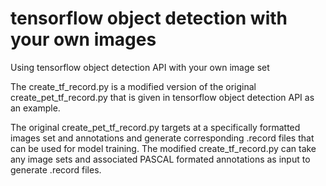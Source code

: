 # tensorflow object detection with your own images
Using tensorflow object detection API with your own image set

The create_tf_record.py is a modified version of the original create_pet_tf_record.py that is given in tensorflow object detection API as an example. 

The original create_pet_tf_record.py targets at a specifically formatted images set and annotations and generate corresponding .record files that can be used for model training. The modified create_tf_record.py can take any image sets and associated PASCAL formated annotations as input to generate .record files. 
